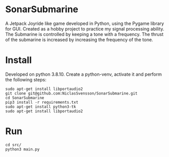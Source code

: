 # SonarSubmarine
A Jetpack Joyride like game developed in Python, using the Pygame library for GUI. Created as a hobby project to practice my signal processing ability. The Submarine is controlled by keeping a tone with a frequency. The thrust of the submarine is increased by increasing the frequency of the tone.

# Install
Developed on python 3.8.10. Create a python-venv, activate it and perform the following steps:

```
sudo apt-get install libportaudio2
git clone git@github.com:NiclasSvensson/SonarSubmarine.git
cd SonarSubmarine
pip3 install -r requirements.txt
sudo apt-get install python3-tk
sudo apt-get install libportaudio2
```

# Run
```
cd src/
python3 main.py
```
